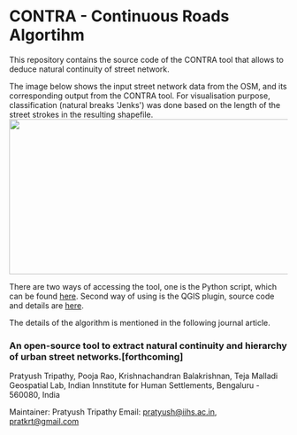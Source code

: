 # CONTRA - Continuous Roads Algortihm
This repository contains the source code of the CONTRA tool that allows to deduce natural continuity of street network.<br/>

The image below shows the input street network data from the OSM, and its corresponding output from the CONTRA tool. For visualisation purpose, classification (natural breaks 'Jenks') was done based on the length of the street strokes in the resulting shapefile.<br/>
<img src="Images/InputOutput.png" height="280" width="600">

There are two ways of accessing the tool, one is the Python script, which can be found [here](/PythonTool). Second way of using is the QGIS plugin, source code and details are [here](/QGISplugin).

The details of the algorithm is mentioned in the following journal article.<br/>
### An open-source tool to extract natural continuity and hierarchy of urban street networks.[forthcoming] <br/>
Pratyush Tripathy, Pooja Rao, Krishnachandran Balakrishnan, Teja Malladi <br/>
Geospatial Lab, Indian Innstitute for Human Settlements, Bengaluru - 560080, India<br/>

Maintainer: Pratyush Tripathy
Email: pratyush@iihs.ac.in, pratkrt@gmail.com

